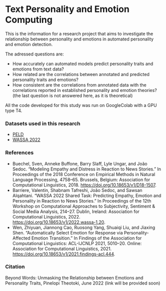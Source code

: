 # Text Personality and Emotion Computing

This is the information for a research project that aims to investigate the relationship between personality and emotions in automated personality and emotion detection.

The adressed questions are:
- How accurately can automated models predict personality traits and emotions from text data?
- How related are the correlations between annotated and predicted personality traits and emotions?
- How consistent are the correlations from annotated data with the correlations reported in established personality and emotion theories? (the last question is not answered here, as it is theoretical)

All the code developed for this study was run on GoogleColab with a GPU type T4.

### Datasets used in this research
- [PELD](https://github.com/preke/PELD)
- [WASSA 2022](https://codalab.lisn.upsaclay.fr/competitions/834#learn_the_details-datasets)


### References
- Buechel, Sven, Anneke Buffone, Barry Slaff, Lyle Ungar, and João Sedoc. “Modeling Empathy and Distress in Reaction to News Stories.” In Proceedings of the 2018 Conference on Empirical Methods in Natural Language Processing, 4758–65. Brussels, Belgium: Association for Computational Linguistics, 2018. https://doi.org/10.18653/v1/D18-1507.
- Barriere, Valentin, Shabnam Tafreshi, João Sedoc, and Sawsan Alqahtani. “WASSA 2022 Shared Task: Predicting Empathy, Emotion and Personality in Reaction to News Stories.” In Proceedings of the 12th Workshop on Computational Approaches to Subjectivity, Sentiment & Social Media Analysis, 214–27. Dublin, Ireland: Association for Computational Linguistics, 2022. https://doi.org/10.18653/v1/2022.wassa-1.20.
- Wen, Zhiyuan, Jiannong Cao, Ruosong Yang, Shuaiqi Liu, and Jiaxing Shen. “Automatically Select Emotion for Response via Personality-Affected Emotion Transition.” In Findings of the Association for Computational Linguistics: ACL-IJCNLP 2021, 5010–20. Online: Association for Computational Linguistics, 2021. https://doi.org/10.18653/v1/2021.findings-acl.444.

### Citation
Beyond Words: Unmasking the Relationship between Emotions and Personality Traits, Pinelopi Theotoki,  June 2022 (link will be provided soon)
